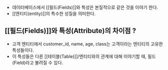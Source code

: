 - 데이터베이스에서 [[필드(Fields)]]와 특성은 본질적으로 같은 것을 이야기 한다. 
- [[엔티티(entity)]]의 특수한 성질을 의미한다.


## [[필드(Fields)]]와 특성(Attribute)의 차이점 ?

- 고객 엔티티에서 customer_id, name, age, class는 고객이라는 엔티티의 고유한 특성들이다. 
- 이 특성들은 다른 [[테이블(Table)]]/엔티티와의 관계에 대해 이야기할 때, 필드(Field)라고 불려질 수 있다.